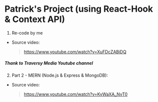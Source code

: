 # Patrick's Project (using React-Hook & Context API)

1. Re-code by me

- Source video:
  > https://www.youtube.com/watch?v=XuFDcZABiDQ

##### Thank to Traversy Media Youtube channel

2. Part 2 - MERN (Node.js & Express & MongoDB):

- Source video:
  > https://www.youtube.com/watch?v=KyWaXA_NvT0
